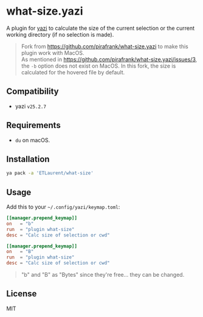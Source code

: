 # what-size.yazi

A plugin for [yazi](https://github.com/sxyazi/yazi) to calculate the size of the current selection or the current working directory (if no selection is made).

> Fork from https://github.com/pirafrank/what-size.yazi to make this plugin work with MacOS.  
> As mentioned in https://github.com/pirafrank/what-size.yazi/issues/3, the `-b` option does not exist on MacOS.
> In this fork, the size is calculated for the hovered file by default.

## Compatibility

- yazi `v25.2.7`

## Requirements

- `du` on macOS.

## Installation

```sh
ya pack -a 'ETLaurent/what-size'
```

## Usage

Add this to your `~/.config/yazi/keymap.toml`:

```toml
[[manager.prepend_keymap]]
on   = "b"
run  = "plugin what-size"
desc = "Calc size of selection or cwd"

[[manager.prepend_keymap]]
on   = "B"
run  = "plugin what-size"
desc = "Calc size of selection or cwd"
```

> "b" and "B" as "Bytes" since they're free... they can be changed.

## License

MIT
